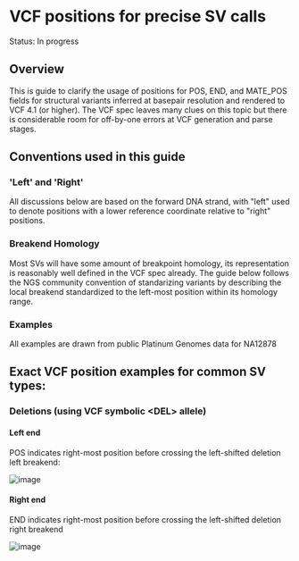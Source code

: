 # VCF positions for precise SV calls

Status: In progress

## Overview

This is guide to clarify the usage of positions for POS, END, and MATE_POS fields for structural variants inferred at basepair resolution and rendered to VCF 4.1 (or higher). The VCF spec leaves many clues on this topic but there is considerable room for off-by-one errors at VCF generation and parse stages.

## Conventions used in this guide

### 'Left' and 'Right'

All discussions below are based on the forward DNA strand, with "left" used to denote positions with a lower reference coordinate relative to "right" positions.

### Breakend Homology

Most SVs will have some amount of breakpoint homology, its representation is reasonably well defined in the VCF spec already. The guide below follows the NGS community convention of standarizing variants by describing the local breakend standardized to the left-most position within its homology range.

### Examples

All examples are drawn from public Platinum Genomes data for NA12878

## Exact VCF position examples for common SV types:

### Deletions (using VCF symbolic \<DEL\> allele)

#### Left end

POS indicates right-most position before crossing the left-shifted deletion left breakend:

![image](https://cloud.githubusercontent.com/assets/1349103/8995880/33972236-36c9-11e5-8408-ab1daf04cd66.png)

#### Right end
END indicates right-most position before crossing the left-shifted deletion right breakend

![image](https://cloud.githubusercontent.com/assets/1349103/8995887/3d969636-36c9-11e5-95a3-be0700efb5d9.png)


